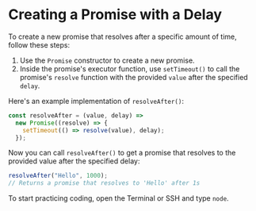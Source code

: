 # Creating a Promise with a Delay

To create a new promise that resolves after a specific amount of time, follow these steps:

1. Use the `Promise` constructor to create a new promise.
2. Inside the promise's executor function, use `setTimeout()` to call the promise's `resolve` function with the provided `value` after the specified `delay`.

Here's an example implementation of `resolveAfter()`:

```js
const resolveAfter = (value, delay) =>
  new Promise((resolve) => {
    setTimeout(() => resolve(value), delay);
  });
```

Now you can call `resolveAfter()` to get a promise that resolves to the provided value after the specified delay:

```js
resolveAfter("Hello", 1000);
// Returns a promise that resolves to 'Hello' after 1s
```

To start practicing coding, open the Terminal or SSH and type `node`.
